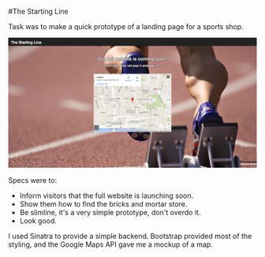 #The Starting Line

Task was to make a quick prototype of a landing page for a sports shop.

![Screenshot](/public/img/screenshot.png)

Specs were to:
- Inform visitors that the full website is launching soon.
- Show them how to find the bricks and mortar store.
- Be slimline, it's a very simple prototype, don't overdo it.
- Look good.

I used Sinatra to provide a simple backend. Bootstrap provided most of the styling, and the Google Maps API gave me a mockup of a map.
